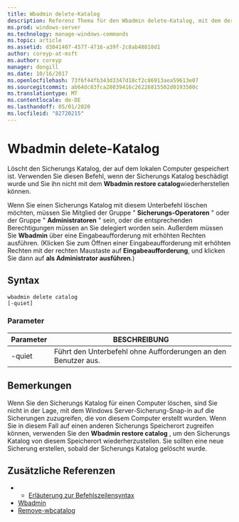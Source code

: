 ```yaml
---
title: Wbadmin delete-Katalog
description: Referenz Thema für den Wbadmin delete-Katalog, mit dem der auf dem lokalen Computer gespeicherte Sicherungs Katalog gelöscht wird.
ms.prod: windows-server
ms.technology: manage-windows-commands
ms.topic: article
ms.assetid: d3041407-4577-4716-a39f-2c8ab48818d1
author: coreyp-at-msft
ms.author: coreyp
manager: dongill
ms.date: 10/16/2017
ms.openlocfilehash: 73f6f44fb343d3347d18cf2c86913aea59613e07
ms.sourcegitcommit: ab64dc83fca28039416c26226815502d0193500c
ms.translationtype: MT
ms.contentlocale: de-DE
ms.lasthandoff: 05/01/2020
ms.locfileid: "82720215"
---
```

# <a name="wbadmin-delete-catalog"></a>Wbadmin delete-Katalog



Löscht den Sicherungs Katalog, der auf dem lokalen Computer gespeichert ist. Verwenden Sie diesen Befehl, wenn der Sicherungs Katalog beschädigt wurde und Sie ihn nicht mit dem **Wbadmin restore catalog**wiederherstellen können.

Wenn Sie einen Sicherungs Katalog mit diesem Unterbefehl löschen möchten, müssen Sie Mitglied der Gruppe " **Sicherungs-Operatoren** " oder der Gruppe " **Administratoren** " sein, oder die entsprechenden Berechtigungen müssen an Sie delegiert worden sein. Außerdem müssen Sie **Wbadmin** über eine Eingabeaufforderung mit erhöhten Rechten ausführen. (Klicken Sie zum Öffnen einer Eingabeaufforderung mit erhöhten Rechten mit der rechten Maustaste auf **Eingabeaufforderung**, und klicken Sie dann auf **als Administrator ausführen**.)

## <a name="syntax"></a>Syntax

```
wbadmin delete catalog
[-quiet]
```

### <a name="parameters"></a>Parameter

|Parameter|BESCHREIBUNG|
|---------|-----------|
|-quiet|Führt den Unterbefehl ohne Aufforderungen an den Benutzer aus.|

## <a name="remarks"></a>Bemerkungen

Wenn Sie den Sicherungs Katalog für einen Computer löschen, sind Sie nicht in der Lage, mit dem Windows Server-Sicherung-Snap-in auf die Sicherungen zuzugreifen, die von diesem Computer erstellt wurden. Wenn Sie in diesem Fall auf einen anderen Sicherungs Speicherort zugreifen können, verwenden Sie den **Wbadmin restore catalog** , um den Sicherungs Katalog von diesem Speicherort wiederherzustellen. Sie sollten eine neue Sicherung erstellen, sobald der Sicherungs Katalog gelöscht wurde.

## <a name="additional-references"></a>Zusätzliche Referenzen

-   - [Erläuterung zur Befehlszeilensyntax](command-line-syntax-key.md)
-   [Wbadmin](wbadmin.md)
-   [Remove-wbcatalog](https://technet.microsoft.com/library/jj902445.aspx)